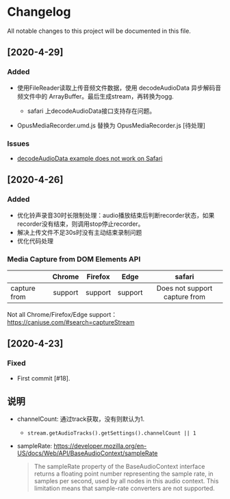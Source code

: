 # Changelog
All notable changes to this project will be documented in this file.

## [2020-4-29]
### Added
- 使用FileReader读取上传音频文件数据，使用 decodeAudioData 异步解码音频文件中的 ArrayBuffer。最后生成stream，再转换为ogg.
    - safari 上decodeAudioData接口支持存在问题。

- OpusMediaRecorder.umd.js 替换为 OpusMediaRecorder.js [待处理]

### Issues
- [decodeAudioData example does not work on Safari](https://github.com/mdn/webaudio-examples/issues/5)


## [2020-4-26]
### Added
- 优化铃声录音30时长限制处理：audio播放结束后判断recorder状态，如果recorder没有结束，则调用stop停止recorder。
- 解决上传文件不足30s时没有主动结束录制问题
- 优化代码处理

### Media Capture from DOM Elements API

|                       | Chrome  | Firefox | Edge    | safari                                |
|-----------------------|:-------:|:-------:|:-------:|:-------------------------------------:|
| capture from <audio>  | support | support |  support| Does not support capture from <audio> | 

Not all Chrome/Firefox/Edge support： https://caniuse.com/#search=captureStream


## [2020-4-23]
### Fixed
- First commit [#18].

## 说明

- channelCount: 通过track获取，没有则默认为1.
    - `stream.getAudioTracks().getSettings().channelCount || 1`

- sampleRate: https://developer.mozilla.org/en-US/docs/Web/API/BaseAudioContext/sampleRate

    >The sampleRate property of the BaseAudioContext interface returns a floating point number representing the sample rate, 
    > in samples per second, used by all nodes in this audio context. 
    > This limitation means that sample-rate converters are not supported.
